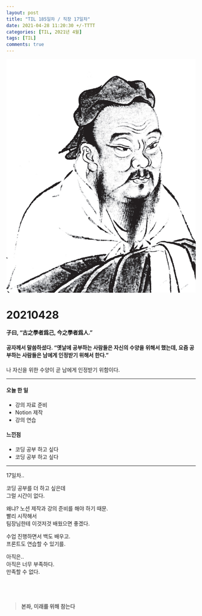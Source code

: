 ```yaml
---
layout: post
title: "TIL 185일차 / 직장 17일차"
date: 2021-04-28 11:20:30 +/-TTTT
categories: [TIL, 2021년 4월]
tags: [TIL]
comments: true
---
```


![image](/assets/img/sample/avatar.jpg)

# **20210428**

#### **子曰, “古之學者爲己, 今之學者爲人.”**

#### **공자께서 말씀하셨다. “옛날에 공부하는 사람들은 자신의 수양을 위해서 했는데, 요즘 공부하는 사람들은 남에게 인정받기 위해서 한다.”**

나 자신을 위한 수양이 곧 남에게 인정받기 위함이다.

---

#### **오늘 한 일**

- 강의 자료 준비
- Notion 제작
- 강의 연습

#### **느낀점**

- 코딩 공부 하고 싶다
- 코딩 공부 하고 싶다

---

17일차..

코딩 공부를 더 하고 싶은데  
그럴 시간이 없다.

왜냐? 노션 제작과 강의 준비를 해야 하기 때문.  
빨리 시작해서  
팀장님한테 이것저것 배웠으면 좋겠다.

수업 진행하면서 백도 배우고.  
프론트도 연습할 수 있기를.

아직은..  
아직은 너무 부족하다.  
만족할 수 없다.

## <br>

> **본좌, 미래를 위해 참는다**
